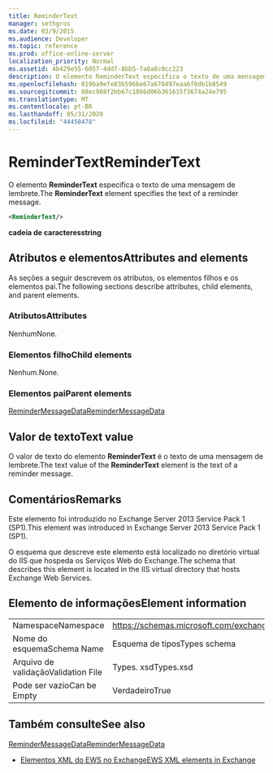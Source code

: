 ```yaml
---
title: ReminderText
manager: sethgros
ms.date: 03/9/2015
ms.audience: Developer
ms.topic: reference
ms.prod: office-online-server
localization_priority: Normal
ms.assetid: 4b429e55-6057-4dd7-8bb5-fa8a8c0cc223
description: O elemento ReminderText especifica o texto de uma mensagem de lembrete.
ms.openlocfilehash: 019ba9efe83b596be67a670497eaa6f8db1b8549
ms.sourcegitcommit: 88ec988f2bb67c1866d06b361615f3674a24e795
ms.translationtype: MT
ms.contentlocale: pt-BR
ms.lasthandoff: 05/31/2020
ms.locfileid: "44458478"
---
```

# <a name="remindertext"></a><span data-ttu-id="486eb-103">ReminderText</span><span class="sxs-lookup"><span data-stu-id="486eb-103">ReminderText</span></span>

<span data-ttu-id="486eb-104">O elemento **ReminderText** especifica o texto de uma mensagem de lembrete.</span><span class="sxs-lookup"><span data-stu-id="486eb-104">The **ReminderText** element specifies the text of a reminder message.</span></span> 
  
```XML
<ReminderText/>
```

 <span data-ttu-id="486eb-105">**cadeia de caracteres**</span><span class="sxs-lookup"><span data-stu-id="486eb-105">**string**</span></span>
## <a name="attributes-and-elements"></a><span data-ttu-id="486eb-106">Atributos e elementos</span><span class="sxs-lookup"><span data-stu-id="486eb-106">Attributes and elements</span></span>

<span data-ttu-id="486eb-107">As seções a seguir descrevem os atributos, os elementos filhos e os elementos pai.</span><span class="sxs-lookup"><span data-stu-id="486eb-107">The following sections describe attributes, child elements, and parent elements.</span></span>
  
### <a name="attributes"></a><span data-ttu-id="486eb-108">Atributos</span><span class="sxs-lookup"><span data-stu-id="486eb-108">Attributes</span></span>

<span data-ttu-id="486eb-109">Nenhum</span><span class="sxs-lookup"><span data-stu-id="486eb-109">None.</span></span>
  
### <a name="child-elements"></a><span data-ttu-id="486eb-110">Elementos filho</span><span class="sxs-lookup"><span data-stu-id="486eb-110">Child elements</span></span>

<span data-ttu-id="486eb-111">Nenhum.</span><span class="sxs-lookup"><span data-stu-id="486eb-111">None.</span></span>
  
### <a name="parent-elements"></a><span data-ttu-id="486eb-112">Elementos pai</span><span class="sxs-lookup"><span data-stu-id="486eb-112">Parent elements</span></span>

[<span data-ttu-id="486eb-113">ReminderMessageData</span><span class="sxs-lookup"><span data-stu-id="486eb-113">ReminderMessageData</span></span>](remindermessagedata.md)
  
## <a name="text-value"></a><span data-ttu-id="486eb-114">Valor de texto</span><span class="sxs-lookup"><span data-stu-id="486eb-114">Text value</span></span>

<span data-ttu-id="486eb-115">O valor de texto do elemento **ReminderText** é o texto de uma mensagem de lembrete.</span><span class="sxs-lookup"><span data-stu-id="486eb-115">The text value of the **ReminderText** element is the text of a reminder message.</span></span> 
  
## <a name="remarks"></a><span data-ttu-id="486eb-116">Comentários</span><span class="sxs-lookup"><span data-stu-id="486eb-116">Remarks</span></span>

<span data-ttu-id="486eb-117">Este elemento foi introduzido no Exchange Server 2013 Service Pack 1 (SP1).</span><span class="sxs-lookup"><span data-stu-id="486eb-117">This element was introduced in Exchange Server 2013 Service Pack 1 (SP1).</span></span>
  
<span data-ttu-id="486eb-118">O esquema que descreve este elemento está localizado no diretório virtual do IIS que hospeda os Serviços Web do Exchange.</span><span class="sxs-lookup"><span data-stu-id="486eb-118">The schema that describes this element is located in the IIS virtual directory that hosts Exchange Web Services.</span></span>
  
## <a name="element-information"></a><span data-ttu-id="486eb-119">Elemento de informações</span><span class="sxs-lookup"><span data-stu-id="486eb-119">Element information</span></span>

|||
|:-----|:-----|
|<span data-ttu-id="486eb-120">Namespace</span><span class="sxs-lookup"><span data-stu-id="486eb-120">Namespace</span></span>  <br/> |https://schemas.microsoft.com/exchange/services/2006/types  <br/> |
|<span data-ttu-id="486eb-121">Nome do esquema</span><span class="sxs-lookup"><span data-stu-id="486eb-121">Schema Name</span></span>  <br/> |<span data-ttu-id="486eb-122">Esquema de tipos</span><span class="sxs-lookup"><span data-stu-id="486eb-122">Types schema</span></span>  <br/> |
|<span data-ttu-id="486eb-123">Arquivo de validação</span><span class="sxs-lookup"><span data-stu-id="486eb-123">Validation File</span></span>  <br/> |<span data-ttu-id="486eb-124">Types. xsd</span><span class="sxs-lookup"><span data-stu-id="486eb-124">Types.xsd</span></span>  <br/> |
|<span data-ttu-id="486eb-125">Pode ser vazio</span><span class="sxs-lookup"><span data-stu-id="486eb-125">Can be Empty</span></span>  <br/> |<span data-ttu-id="486eb-126">Verdadeiro</span><span class="sxs-lookup"><span data-stu-id="486eb-126">True</span></span>  <br/> |
   
## <a name="see-also"></a><span data-ttu-id="486eb-127">Também consulte</span><span class="sxs-lookup"><span data-stu-id="486eb-127">See also</span></span>



[<span data-ttu-id="486eb-128">ReminderMessageData</span><span class="sxs-lookup"><span data-stu-id="486eb-128">ReminderMessageData</span></span>](remindermessagedata.md)


- [<span data-ttu-id="486eb-129">Elementos XML do EWS no Exchange</span><span class="sxs-lookup"><span data-stu-id="486eb-129">EWS XML elements in Exchange</span></span>](ews-xml-elements-in-exchange.md)

